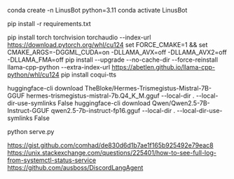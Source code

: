 conda create -n LinusBot python=3.11
conda activate LinusBot

pip install -r requirements.txt

pip install torch torchvision torchaudio --index-url https://download.pytorch.org/whl/cu124
set FORCE_CMAKE=1 && set CMAKE_ARGS=-DGGML_CUDA=on -DLLAMA_AVX=off -DLLAMA_AVX2=off -DLLAMA_FMA=off
pip install --upgrade --no-cache-dir --force-reinstall llama-cpp-python --extra-index-url https://abetlen.github.io/llama-cpp-python/whl/cu124
pip install coqui-tts

huggingface-cli download TheBloke/Hermes-Trismegistus-Mistral-7B-GGUF hermes-trismegistus-mistral-7b.Q4_K_M.gguf --local-dir . --local-dir-use-symlinks False
huggingface-cli download Qwen/Qwen2.5-7B-Instruct-GGUF qwen2.5-7b-instruct-fp16.gguf --local-dir . --local-dir-use-symlinks False

python serve.py

https://gist.github.com/comhad/de830d6d1b7ae1f165b925492e79eac8
https://unix.stackexchange.com/questions/225401/how-to-see-full-log-from-systemctl-status-service
https://github.com/ausboss/DiscordLangAgent